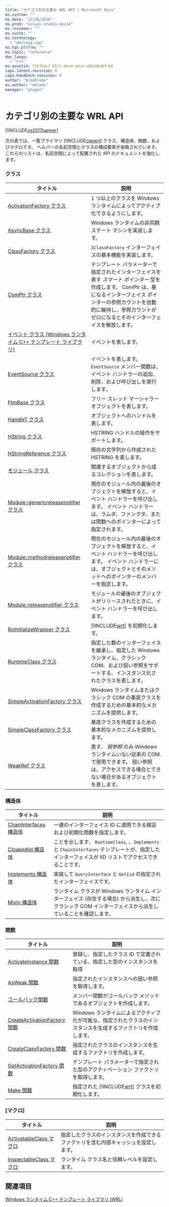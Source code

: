 ```yaml
---
title: "カテゴリ別の主要な WRL API | Microsoft Docs"
ms.custom: ""
ms.date: "12/16/2016"
ms.prod: "visual-studio-dev14"
ms.reviewer: ""
ms.suite: ""
ms.technology: 
  - "devlang-cpp"
ms.tgt_pltfrm: ""
ms.topic: "reference"
dev_langs: 
  - "C++"
ms.assetid: 7367bacf-6b7c-4ecd-a0ce-a662db46fc66
caps.latest.revision: 8
caps.handback.revision: 8
author: "mikeblome"
ms.author: "mblome"
manager: "ghogen"
---
```

# カテゴリ別の主要な WRL API
[!INCLUDE[vs2017banner](../assembler/inline/includes/vs2017banner.md)]

次の表では、一覧プライマリ [!INCLUDE[cppwrl](../windows/includes/cppwrl_md.md)] クラス、構造体、関数、およびマクロです。 ヘルパーの名前空間とクラスの構成要素が省略されています。 これらのリストは、名前空間によって配置された API のドキュメントを強化します。  
  
### <a name="classes"></a>クラス  
  
|タイトル|説明|  
|-----------|-----------------|  
|[ActivationFactory クラス](../windows/activationfactory-class.md)|1 つ以上のクラスを Windows ランタイムによってアクティブ化できるようにします。|  
|[AsyncBase クラス](../windows/asyncbase-class.md)|Windows ランタイムの非同期ステート マシンを実装します。|  
|[ClassFactory クラス](../windows/classfactory-class.md)|`IClassFactory` インターフェイスの基本機能を実装します。|  
|[ComPtr クラス](../windows/comptr-class.md)|テンプレート パラメーターで指定されたインターフェイスを表す *スマート ポインター* 型を作成します。 ComPtr は、基になるインターフェイス ポインターの参照カウントを自動的に維持し、参照カウントがゼロになるとそのインターフェイスを解放します。|  
|[イベント クラス (Windows ランタイム C++ テンプレート ライブラリ)](../windows/event-class-windows-runtime-cpp-template-library.md)|イベントを表します。|  
|[EventSource クラス](../windows/eventsource-class.md)|イベントを表します。 `EventSource` メンバー関数は、イベント ハンドラーの追加、削除、および呼び出しを実行します。|  
|[FtmBase クラス](../windows/ftmbase-class.md)|フリー スレッド マーシャラー オブジェクトを表します。|  
|[HandleT クラス](../Topic/HandleT%20Class.md)|オブジェクトへのハンドルを表します。|  
|[HString クラス](../windows/hstring-class.md)|HSTRING ハンドルの操作をサポートします。|  
|[HStringReference クラス](../windows/hstringreference-class.md)|既存の文字列から作成された HSTRING を表します。|  
|[モジュール クラス](../windows/module-class.md)|関連するオブジェクトから成るコレクションを表します。|  
|[Module::genericreleasenotifier クラス](../windows/module-genericreleasenotifier-class.md)|現在のモジュール内の最後のオブジェクトを解放すると、イベント ハンドラーを呼び出します。 イベント ハンドラーは、ラムダ、ファンクタ、または関数へのポインターによって指定されます。|  
|[Module::methodreleasenotifier クラス](../Topic/Module::MethodReleaseNotifier%20Class.md)|現在のモジュール内の最後のオブジェクトを解放すると、イベント ハンドラーを呼び出します。 イベント ハンドラーには、オブジェクトとそのメソッドへのポインターのメンバーを指定します。|  
|[Module::releasenotifier クラス](../Topic/Module::ReleaseNotifier%20Class.md)|モジュールの最後のオブジェクトがリリースされたときに、イベント ハンドラーを呼び出します。|  
|[RoInitializeWrapper クラス](RoInitializeWrapper%20Class.md)|[!INCLUDE[wrt](../atl/reference/includes/wrt_md.md)] を初期化します。|  
|[RuntimeClass クラス](../windows/runtimeclass-class.md)|指定した数のインターフェイスを継承し、指定した Windows ランタイム、クラシック COM、および弱い参照をサポートする、インスタンス化されたクラスを表します。|  
|[SimpleActivationFactory クラス](../windows/simpleactivationfactory-class.md)|Windows ランタイムまたはクラシック COM の基底クラスを作成するための基本的なメカニズムを提供します。|  
|[SimpleClassFactory クラス](../windows/simpleclassfactory-class.md)|基底クラスを作成するための基本的なメカニズムを提供します。|  
|[WeakRef クラス](../windows/weakref-class.md)|表す、 *弱参照* のみ Windows ランタイムいない従来の COM. で使用できます。 弱い参照は、アクセスできる場合とできない場合があるオブジェクトを表します。|  
  
### <a name="structures"></a>構造体  
  
|タイトル|説明|  
|-----------|-----------------|  
|[ChainInterfaces 構造体](../windows/chaininterfaces-structure.md)|一連のインターフェイス ID に適用できる検証および初期化関数を指定します。|  
|[CloakedIid 構造体](../windows/cloakediid-structure.md)|ことを示します、 `RuntimeClass`, 、`Implements` と `ChainInterfaces` テンプレートが、指定したインターフェイスが IID リストでアクセスできることです。|  
|[Implements 構造体](../Topic/Implements%20Structure.md)|実装して `QueryInterface` と `GetIid` の指定されたインターフェイスです。|  
|[MixIn 構造体](../windows/mixin-structure.md)|ランタイム クラスが Windows ランタイム インターフェイス (存在する場合) から派生し、次にクラシック COM インターフェイスから派生していることを確認します。|  
  
### <a name="functions"></a>関数  
  
|タイトル|説明|  
|-----------|-----------------|  
|[ActivateInstance 関数](../windows/activateinstance-function.md)|登録し、指定したクラス ID で定義されている、指定した型のインスタンスを取得|  
|[AsWeak 関数](../windows/asweak-function.md)|指定されたインスタンスへの弱い参照を取得します。|  
|[コールバック関数](../windows/callback-function-windows-runtime-cpp-template-library.md)|メンバー関数がコールバック メソッドであるオブジェクトを作成します。|  
|[CreateActivationFactory 関数](../windows/createactivationfactory-function.md)|Windows ランタイムによるアクティブ化が可能な、指定されたクラスのインスタンスを生成するファクトリを作成します。|  
|[CreateClassFactory 関数](../windows/createclassfactory-function.md)|指定されたクラスのインスタンスを生成するファクトリを作成します。|  
|[GetActivationFactory 関数](../windows/getactivationfactory-function.md)|テンプレート パラメーターで指定された型のアクティベーション ファクトリを取得します。|  
|[Make 関数](../windows/make-function.md)|指定された [!INCLUDE[wrt](../atl/reference/includes/wrt_md.md)] クラスを初期化します。|  
  
### <a name="macros"></a>[マクロ]  
  
|タイトル|説明|  
|-----------|-----------------|  
|[ActivatableClass マクロ](../Topic/ActivatableClass%20Macros.md)|指定したクラスのインスタンスを作成できるファクトリを含む内部キャッシュを設定します。|  
|[InspectableClass マクロ](../windows/inspectableclass-macro.md)|ランタイム クラス名と信頼レベルを設定します。|  
  
## <a name="see-also"></a>関連項目  
 [Windows ランタイム C++ テンプレート ライブラリ (WRL)](../Topic/Windows%20Runtime%20C++%20Template%20Library%20\(WRL\).md)